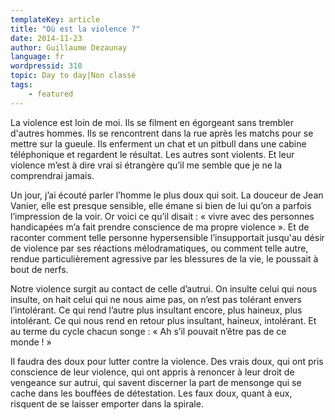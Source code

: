 ```yaml
---
templateKey: article
title: "Où est la violence ?"
date: 2014-11-23
author: Guillaume Dezaunay
language: fr
wordpressid: 310
topic: Day to day|Non classé
tags:
    - featured
---
```


La violence est loin de moi. Ils se filment en égorgeant sans trembler d'autres hommes. Ils se rencontrent dans la rue après les matchs pour se mettre sur la gueule. Ils enferment un chat et un pitbull dans une cabine téléphonique et regardent le résultat. Les autres sont violents. Et leur violence m’est à dire vrai si étrangère qu’il me semble que je ne la comprendrai jamais.

Un jour, j’ai écouté parler l’homme le plus doux qui soit. La douceur de Jean Vanier, elle est presque sensible, elle émane si bien de lui qu’on a parfois l’impression de la voir. Or voici ce qu’il disait : « vivre avec des personnes handicapées m’a fait prendre conscience de ma propre violence ». Et de raconter comment telle personne hypersensible l’insupportait jusqu'au désir de violence par ses réactions mélodramatiques, ou comment telle autre, rendue particulièrement agressive par les blessures de la vie, le poussait à bout de nerfs.

Notre violence surgit au contact de celle d’autrui. On insulte celui qui nous insulte, on hait celui qui ne nous aime pas, on n’est pas tolérant envers l’intolérant. Ce qui rend l’autre plus insultant encore, plus haineux, plus intolérant. Ce qui nous rend en retour plus insultant, haineux, intolérant. Et au terme du cycle chacun songe : « Ah s’il pouvait n’être pas de ce monde ! »

Il faudra des doux pour lutter contre la violence. Des vrais doux, qui ont pris conscience de leur violence, qui ont appris à renoncer à leur droit de vengeance sur autrui, qui savent discerner la part de mensonge qui se cache dans les bouffées de détestation. Les faux doux, quant à eux, risquent de se laisser emporter dans la spirale.
